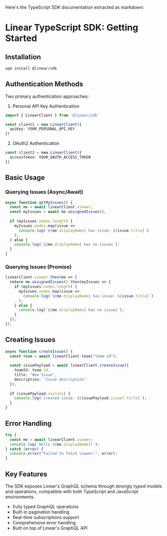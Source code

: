 Here's the TypeScript SDK documentation extracted as markdown:

# Linear TypeScript SDK: Getting Started

## Installation

```bash
npm install @linear/sdk
```

## Authentication Methods

Two primary authentication approaches:

1. Personal API Key Authentication
```typescript
import { LinearClient } from '@linear/sdk'

const client1 = new LinearClient({
  apiKey: YOUR_PERSONAL_API_KEY
})
```

2. OAuth2 Authentication
```typescript
const client2 = new LinearClient({
  accessToken: YOUR_OAUTH_ACCESS_TOKEN
})
```

## Basic Usage

### Querying Issues (Async/Await)
```typescript
async function getMyIssues() {
  const me = await linearClient.viewer;
  const myIssues = await me.assignedIssues();
 
  if (myIssues.nodes.length) {
    myIssues.nodes.map(issue => 
      console.log(`${me.displayName} has issue: ${issue.title}`)
    );
  } else {
    console.log(`${me.displayName} has no issues`);
  }
}
```

### Querying Issues (Promise)
```typescript
linearClient.viewer.then(me => {
  return me.assignedIssues().then(myIssues => {
    if (myIssues.nodes.length) {
      myIssues.nodes.map(issue => 
        console.log(`${me.displayName} has issue: ${issue.title}`)
      );
    } else {
      console.log(`${me.displayName} has no issues`);
    }
  });
});
```

## Creating Issues

```typescript
async function createIssue() {
  const team = await linearClient.team("team-id");
  
  const issuePayload = await linearClient.createIssue({
    teamId: team.id,
    title: "New Issue",
    description: "Issue description"
  });
  
  if (issuePayload.success) {
    console.log(`Created issue: ${issuePayload.issue?.title}`);
  }
}
```

## Error Handling

```typescript
try {
  const me = await linearClient.viewer;
  console.log(`Hello ${me.displayName}!`);
} catch (error) {
  console.error("Failed to fetch viewer:", error);
}
```

## Key Features

The SDK exposes Linear's GraphQL schema through strongly typed models and operations, compatible with both TypeScript and JavaScript environments.

- Fully typed GraphQL operations
- Built-in pagination handling
- Real-time subscriptions support
- Comprehensive error handling
- Built on top of Linear's GraphQL API